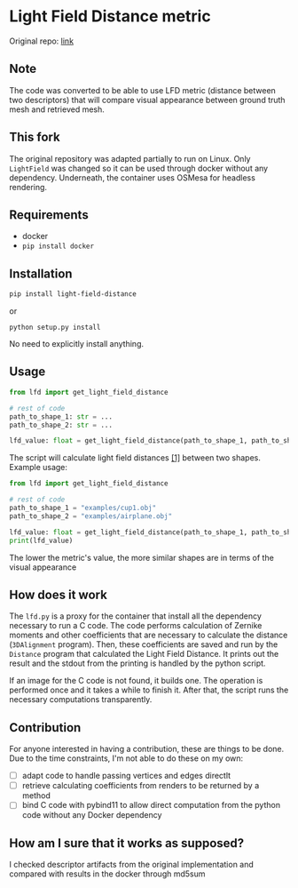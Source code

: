 # Light Field Distance metric
Original repo: [link](https://github.com/Sunwinds/ShapeDescriptor)

## Note
The code was converted to be able to use LFD metric (distance between two 
descriptors) that will compare visual appearance between ground truth mesh and 
retrieved mesh.

## This fork
The original repository was adapted partially to run on Linux. Only `LightField` 
was changed so it can be used through docker without any dependency. Underneath,
the container uses OSMesa for headless rendering. 


## Requirements
- docker
- `pip install docker`

## Installation
```bash
pip install light-field-distance
```

or 

```
python setup.py install
```

No need to explicitly install anything.

## Usage
```python
from lfd import get_light_field_distance

# rest of code
path_to_shape_1: str = ...
path_to_shape_2: str = ...

lfd_value: float = get_light_field_distance(path_to_shape_1, path_to_shape_2)
```
The script will calculate light field distances 
[[1]](http://www.cs.jhu.edu/~misha/Papers/Chen03.pdf) between two shapes. 
Example usage:
```python
from lfd import get_light_field_distance

# rest of code
path_to_shape_1 = "examples/cup1.obj"
path_to_shape_2 = "examples/airplane.obj"

lfd_value: float = get_light_field_distance(path_to_shape_1, path_to_shape_2)
print(lfd_value)
```
The lower the metric's value, the more similar shapes are in terms of the visual
appearance

## How does it work
The `lfd.py` is a proxy for the container that install all the dependency necessary
to run a C code. The code performs calculation of Zernike moments and other
coefficients that are necessary to calculate the distance (`3DAlignment` program).
Then, these coefficients are saved and run by the `Distance` program that calculated the
Light Field Distance. It prints out the result and the stdout from the printing
is handled by the python script.

If an image for the C code is not found, it builds one. The operation is performed
once and it takes a while to finish it. After that, the script runs the necessary 
computations transparently.

## Contribution
For anyone interested in having a contribution, these are things to be done. 
Due to the time constraints, I'm not able to do these on my own:
- [ ] adapt code to handle passing vertices and edges directlt
- [ ] retrieve calculating coefficients from renders to be returned by a method
- [ ] bind C code with pybind11 to allow direct computation from the python code
    without any Docker dependency

## How am I sure that it works as supposed?
I checked descriptor artifacts from the original implementation and compared with results in the docker through md5sum

